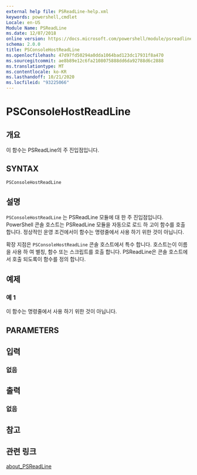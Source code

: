 ```yaml
---
external help file: PSReadLine-help.xml
keywords: powershell,cmdlet
Locale: en-US
Module Name: PSReadLine
ms.date: 12/07/2018
online version: https://docs.microsoft.com/powershell/module/psreadline/psconsolehostreadline?view=powershell-7&WT.mc_id=ps-gethelp
schema: 2.0.0
title: PSConsoleHostReadLine
ms.openlocfilehash: 47d97fd50294a0dda1064bad123dc17931f8a470
ms.sourcegitcommit: ae8b89e12c6fa2108075888dd6da92788d6c2888
ms.translationtype: MT
ms.contentlocale: ko-KR
ms.lasthandoff: 10/21/2020
ms.locfileid: "93225066"
---
```

# PSConsoleHostReadLine

## 개요
이 함수는 PSReadLine의 주 진입점입니다.

## SYNTAX

```
PSConsoleHostReadLine
```

## 설명

`PSConsoleHostReadLine` 는 PSReadLine 모듈에 대 한 주 진입점입니다. PowerShell 콘솔 호스트는 PSReadLine 모듈을 자동으로 로드 하 고이 함수를 호출 합니다. 정상적인 운영 조건에서이 함수는 명령줄에서 사용 하기 위한 것이 아닙니다.

확장 지점은 `PSConsoleHostReadLine` 콘솔 호스트에서 특수 합니다. 호스트는이 이름을 사용 하 여 별칭, 함수 또는 스크립트를 호출 합니다. PSReadLine은 콘솔 호스트에서 호출 되도록이 함수를 정의 합니다.

## 예제

### 예 1

이 함수는 명령줄에서 사용 하기 위한 것이 아닙니다.

## PARAMETERS

## 입력

### 없음

## 출력

### 없음

## 참고

## 관련 링크

[about_PSReadLine](./About/about_PSReadLine.md)
